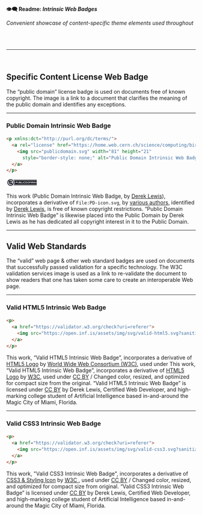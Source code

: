 **👁️‍🗨️ Readme: _Intrinsic Web Badges_**

_Convenient showcase of content-specific theme elements used throughout_

<br /><br />

---

<br />


## Specific Content License Web Badge

The “public domain” license badge is used on documents free of known copyright.
The image is a link to a document that clarifies the meaning of the public
domain and identifies any exceptions.

---

### Public Domain Intrinsic Web Badge

```html
<p xmlns:dct="http://purl.org/dc/terms/">
  <a rel="license" href="https://home.web.cern.ch/science/computing/birth-web/licensing-web">
    <img src="publicdomain.svg" width="81" height="21"
      style="border-style: none;" alt="Public Domain Intrinsic Web Badge" />
  </a>
</p>
```

<p xmlns:dct="http://purl.org/dc/terms/">
  <a rel="license" href="https://home.web.cern.ch/science/computing/birth-web/licensing-web">
    <img src="publicdomain.svg" width="81" height="21"
      style="border-style: none;" alt="Public Domain Intrinsic Web Badge" />
  </a>
</p>

<p xmlns:dct="http://purl.org/dc/terms/">
This work (<span property="dct:title">Public Domain Intrinsic Web
Badge</span>, by <a href="https://open.inf.is/DerekNonGeneric" rel="dct:creator">
<span property="dct:title">Derek Lewis</span></a>), incorporates a derivative of
<span property="dct:title"><code>File:PD-icon.svg</code></span>, by
<a href="https://commons.wikimedia.org/wiki/File:PD-icon.svg" rel="dct:creator">
<span property="dct:title">various authors</span></a>, identified by
<a href="https://open.inf.is/DerekNonGeneric" rel="dct:publisher"><span
property="dct:title">Derek Lewis</span></a>, is free of known copyright
restrictions. “Public Domain Intrinsic Web Badge” is likewise placed into the
Public Domain by Derek Lewis as he has dedicated all copyright interest in it
to the Public Domain.</p>

---

## Valid Web Standards

The “valid” web page & other web standard badges are used on documents that
successfully passed validation for a specific technology. The W3C validation
services image is used as a link to re-validate the document to show readers
that one has taken some care to create an interoperable Web page.

---

### Valid HTML5 Intrinsic Web Badge

```html
<p>
  <a href="https://validator.w3.org/check?uri=referer">
    <img src="https://open.inf.is/assets/img/svg/valid-html5.svg?sanitize=true" alt="Valid HTML5!" height="21" width="81" />
  </a>
</p>
```

This work, “Valid HTML5 Intrinsic Web Badge”, incorporates a derivative of
<a href="https://www.w3.org/html/logo/#downloads">HTML5 Logo</a> by
<a href="http://www.w3.org">World Wide Web Consortium (<abbr>W3C</abbr>)</a>, used under
This work, “Valid HTML5 Intrinsic Web Badge”, incorporates a derivative of
<a href="https://www.w3.org/html/logo/#downloads">HTML5 Logo</a> by
<a href="http://www.w3.org/">
<abbr title="World Wide Web Consortium">W3C</abbr></a>, used under
<a rel="nofollow" class="external text"
href="https://creativecommons.org/licenses/by/3.0/">CC BY</a> / Changed color,
resized, and optimized for compact size from the original.
“Valid HTML5 Intrinsic Web Badge” is licensed under <a rel="nofollow"
class="external text" href="https://creativecommons.org/licenses/by/3.0/">CC
BY</a> by Derek Lewis, Certified Web Developer, and high-marking college student
of Artificial Intelligence based in-and-around the Magic City of Miami, Florida.

---

### Valid CSS3 Intrinsic Web Badge

```html
<p>
  <a href="https://validator.w3.org/check?uri=referer">
    <img src="https://open.inf.is/assets/img/svg/valid-css3.svg?sanitize=true" alt="Valid CSS3!" height="21" width="81" />
  </a>
</p>
```

This work, "Valid CSS3 Intrinsic Web Badge", incorporates a derivative of
<a href="https://www.w3.org/html/logo/#downloads">CSS3 & Styling Icon</a> by
<a href="http://www.w3.org/"><abbr title="World Wide Web Consortium">W3C</abbr>
</a>, used under <a rel="nofollow" class="external text"
href="https://creativecommons.org/licenses/by/3.0/">CC BY</a> / Changed color,
resized, and optimized for compact size from original.
“Valid CSS3 Intrinsic Web Badge” is licensed under <a rel="nofollow"
class="external text" href="https://creativecommons.org/licenses/by/3.0/">CC
BY</a> by Derek Lewis, Certified Web Developer, and high-marking college student
of Artificial Intelligence based in-and-around the Magic City of Miami, Florida.

